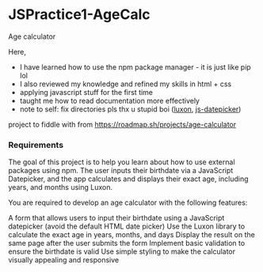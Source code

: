 # JSPractice1-AgeCalc
Age calculator

Here, 
- I have learned how to use the npm package manager - it is just like pip lol
- I also reviewed my knowledge and refined my skills in html + css
- applying javascript stuff for the first time
- taught me how to read documentation more effectively 
- note to self: fix directories pls thx u stupid boi
([luxon](https://moment.github.io/luxon),
[js-datepicker](https://www.npmjs.com/package/js-datepicker))

project to fiddle with from https://roadmap.sh/projects/age-calculator

### Requirements
The goal of this project is to help you learn about how to use external packages using npm. The user inputs their birthdate via a JavaScript Datepicker, and the app calculates and displays their exact age, including years, and months using Luxon.

You are required to develop an age calculator with the following features:

A form that allows users to input their birthdate using a JavaScript datepicker (avoid the default HTML date picker)
Use the Luxon library to calculate the exact age in years, months, and days
Display the result on the same page after the user submits the form
Implement basic validation to ensure the birthdate is valid
Use simple styling to make the calculator visually appealing and responsive

